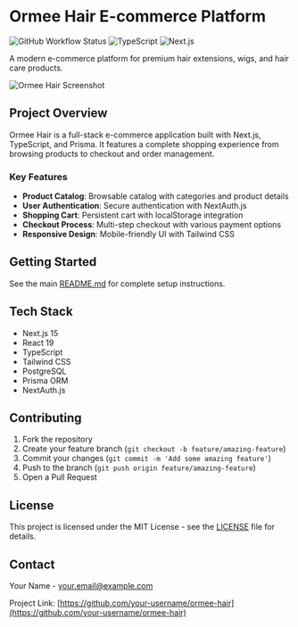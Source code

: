 # Ormee Hair E-commerce Platform

![GitHub Workflow Status](https://img.shields.io/github/actions/workflow/status/your-username/ormee-hair/ci.yml?branch=main)
![TypeScript](https://img.shields.io/badge/TypeScript-5.0+-blue)
![Next.js](https://img.shields.io/badge/Next.js-15.0+-000000)

A modern e-commerce platform for premium hair extensions, wigs, and hair care products.

![Ormee Hair Screenshot](https://via.placeholder.com/800x400?text=Ormee+Hair+E-commerce)

## Project Overview

Ormee Hair is a full-stack e-commerce application built with Next.js, TypeScript, and Prisma. It features a complete shopping experience from browsing products to checkout and order management.

### Key Features

- **Product Catalog**: Browsable catalog with categories and product details
- **User Authentication**: Secure authentication with NextAuth.js
- **Shopping Cart**: Persistent cart with localStorage integration
- **Checkout Process**: Multi-step checkout with various payment options
- **Responsive Design**: Mobile-friendly UI with Tailwind CSS

## Getting Started

See the main [README.md](../README.md) for complete setup instructions.

## Tech Stack

- Next.js 15
- React 19
- TypeScript
- Tailwind CSS
- PostgreSQL
- Prisma ORM
- NextAuth.js

## Contributing

1. Fork the repository
2. Create your feature branch (`git checkout -b feature/amazing-feature`)
3. Commit your changes (`git commit -m 'Add some amazing feature'`)
4. Push to the branch (`git push origin feature/amazing-feature`)
5. Open a Pull Request

## License

This project is licensed under the MIT License - see the [LICENSE](../LICENSE) file for details.

## Contact

Your Name - your.email@example.com

Project Link: [https://github.com/your-username/ormee-hair](https://github.com/your-username/ormee-hair) 